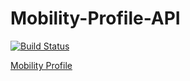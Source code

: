 # Mobility-Profile-API

[![Build Status](https://travis-ci.org/ZMaster13/Mobility-Profile-API.svg?branch=master)](https://travis-ci.org/ZMaster13/Mobility-Profile-API)
<!--- [![Coverage Status](https://coveralls.io/repos/github/ZMaster13/Mobility-Profile-API/badge.svg?branch=master)](https://coveralls.io/github/ZMaster13/Mobility-Profile-API?branch=master) -->

[Mobility Profile](https://github.com/ZMaster13/Ohtuprojekti)
